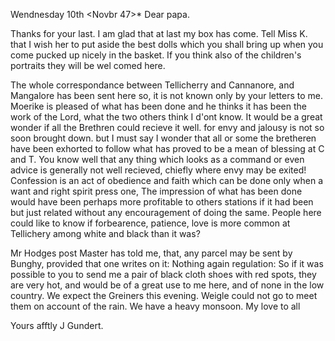  Wendnesday 10th <Novbr 47>*
Dear papa.

Thanks for your last. I am glad that at last my box has come. Tell Miss K. that I wish her to put aside the best dolls which you shall bring up when you come pucked up nicely in the basket. If you think also of the children's portraits they will be wel comed here.

The whole correspondance between Tellicherry and Cannanore, and Mangalore has been sent here so, it is not known only by your letters to me. Moerike is pleased of what has been done and he thinks it has been the work of the Lord, what the two others think I d'ont know. It would be a great wonder if all the Brethren could recieve it well. for envy and jalousy is not so soon brought down. but I must say I wonder that all or some the bretheren have been exhorted to follow what has proved to be a mean of blessing at C and T. You know well that any thing which looks as a command or even advice is generally not well recieved, chiefly where envy may be exited! Confession is an act of obedience and faith which can be done only when a want and right spirit press one, The impression of what has been done would have been perhaps more profitable to others stations if it had been but just related without any encouragement of doing the same. People here could like to know if forbearence, patience, love is more common at Tellichery among white and black than it was?

Mr Hodges post Master has told me, that, any parcel may be sent by Bunghy, provided that one writes on it: Nothing again regulation: So if it was possible to you to send me a pair of black cloth shoes <they are in the box which has come from Bombay> with red spots, they are very hot, and would be of a great use to me here, and of none in the low country. We expect the Greiners this evening. Weigle could not go to meet them on account of the rain. We have a heavy monsoon. My love to all

 Yours afftly
 J Gundert.

